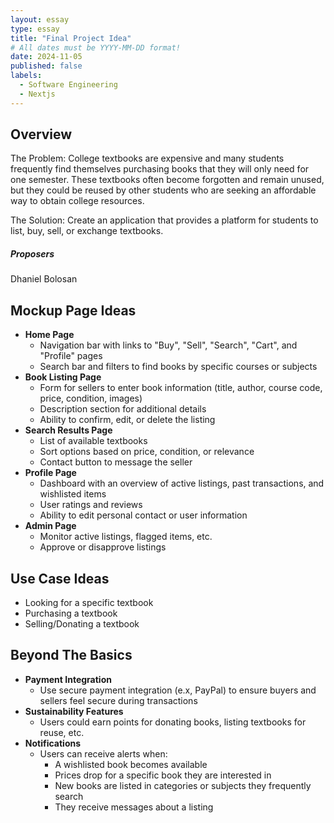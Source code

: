 ```yaml
---
layout: essay
type: essay
title: "Final Project Idea"
# All dates must be YYYY-MM-DD format!
date: 2024-11-05
published: false
labels:
  - Software Engineering
  - Nextjs
---
```


## Overview

The Problem: College textbooks are expensive and many students frequently find themselves purchasing books that they will only need for one semester. These textbooks often become forgotten and remain unused, but they could be reused by other students who are seeking an affordable way to obtain college resources.

The Solution: Create an application that provides a platform for students to list, buy, sell, or exchange textbooks.

##### Proposers

Dhaniel Bolosan

## Mockup Page Ideas

- **Home Page**
  - Navigation bar with links to "Buy", "Sell", "Search", "Cart", and "Profile" pages
  - Search bar and filters to find books by specific courses or subjects
- **Book Listing Page**
  - Form for sellers to enter book information (title, author, course code, price, condition, images)
  - Description section for additional details
  - Ability to confirm, edit, or delete the listing
- **Search Results Page**
  - List of available textbooks
  - Sort options based on price, condition, or relevance
  - Contact button to message the seller
- **Profile Page**
  - Dashboard with an overview of active listings, past transactions, and wishlisted items
  - User ratings and reviews
  - Ability to edit personal contact or user information
- **Admin Page**
  - Monitor active listings, flagged items, etc.
  - Approve or disapprove listings

## Use Case Ideas

- Looking for a specific textbook
- Purchasing a textbook
- Selling/Donating a textbook

## Beyond The Basics

- **Payment Integration**
  - Use secure payment integration (e.x, PayPal) to ensure buyers and sellers feel secure during transactions
- **Sustainability Features**
  - Users could earn points for donating books, listing textbooks for reuse, etc.
- **Notifications**
  - Users can receive alerts when:
    - A wishlisted book becomes available
    - Prices drop for a specific book they are interested in
    - New books are listed in categories or subjects they frequently search
    - They receive messages about a listing

